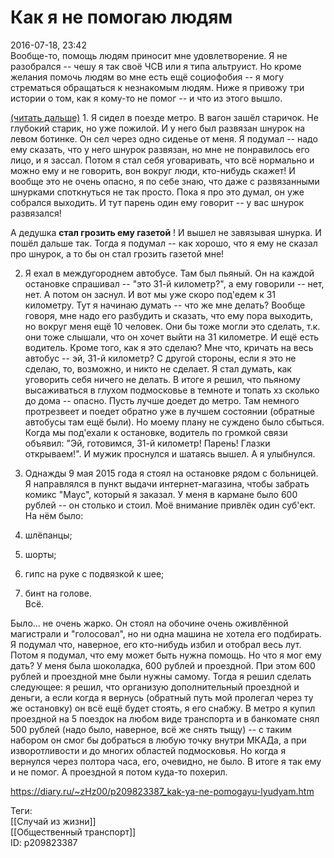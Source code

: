 Как я не помогаю людям
=======================

   
 2016-07-18, 23:42   
  Вообще-то, помощь людям приносит мне удовлетворение. Я не разобрался -- чешу я так своё ЧСВ или я типа альтруист. Но кроме желания помочь людям во мне есть ещё социофобия -- я могу стрематься обращаться к незнакомым людям. Ниже я привожу три истории о том, как я кому-то не помог -- и что из этого вышло.   
   
  [(читать дальше)](https://zHz00.diary.ru/p209823387.htm?index=1#linkmore209823387m1)    1. Я сидел в поезде метро. В вагон зашёл старичок. Не глубокий старик, но уже пожилой. И у него был развязан шнурок на левом ботинке. Он сел через одно сиденье от меня. Я подумал -- надо ему сказать, что у него шнурок развязан, но мне не понравилось его лицо, и я зассал. Потом я стал себя уговаривать, что всё нормально и можно ему и не говорить, вон вокруг люди, кто-нибудь скажет! И вообще это не очень опасно, я по себе знаю, что даже с развязанными шнурками споткнуться не так просто. Пока я про это думал, он уже собрался выходить. И тут парень один ему говорит -- у вас шнурок развязался!   
   
 А дедушка  **стал грозить ему газетой**  ! И вышел не завязывая шнурка. И пошёл дальше так. Тогда я подумал -- как хорошо, что я ему не сказал про шнурок, а то бы он стал грозить газетой мне!   
   
 2. Я ехал в междугороднем автобусе. Там был пьяный. Он на каждой остановке спрашивал -- "это 31-й километр?", а ему говорили -- нет, нет. А потом он заснул. И вот мы уже скоро под'едем к 31 километру. Тут я начинаю думать -- что же мне делать? Вообще говоря, мне надо его разбудить и сказать, что ему пора выходить, но вокруг меня ещё 10 человек. Они бы тоже могли это сделать, т.к. они тоже слышали, что он хочет выйти на 31 километре. И ещё есть водитель. Кроме того, как я это сделаю? Мне что, кричать на весь автобус -- эй, 31-й километр? С другой стороны, если я это не сделаю, то, возможно, и никто не сделает. Я стал думать, как уговорить себя ничего не делать. В итоге я решил, что пьяному высаживаться в глухом подмосковье в темноте и топать хз сколько до дома -- опасно. Пусть лучше доедет до метро. Там немного протрезвеет и поедет обратно уже в лучшем состоянии (обратные автобусы там ещё были). Но моему плану не суждено было сбыться. Когда мы под'ехали к остановке, водитель по громкой связи объявил: "Эй, готовимся, 31-й километр! Парень! Глазки открываем!". И мужик проснулся и шатаясь вышел. А я улыбнулся.   
   
 3. Однажды 9 мая 2015 года я стоял на остановке рядом с больницей. Я направлялся в пункт выдачи интернет-магазина, чтобы забрать комикс "Маус", который я заказал. У меня в кармане было 600 рублей -- он столько и стоил. Моё внимание привлёк один суб'ект. На нём было:   
 1. шлёпанцы;   
 2. шорты;   
 3. гипс на руке с подвязкой к шее;   
 4. бинт на голове.   
 Всё.   
   
 Было... не очень жарко. Он стоял на обочине очень оживлённой магистрали и "голосовал", но ни одна машина не хотела его подбирать. Я подумал что, наверное, его кто-нибудь избил и отобрал весь лут. Потом я подумал, что ему может быть нужна помощь. Но что я мог ему дать? У меня была шоколадка, 600 рублей и проездной. При этом 600 рублей и проездной мне были нужны самому. Тогда я решил сделать следующее: я решил, что организую дополнительный проездной и деньги, а если когда я вернусь (обратный путь мой пролегал через ту же остановку) он всё ещё будет стоять, я его снабжу. В метро я купил проездной на 5 поездок на любом виде транспорта и в банкомате снял 500 рублей (надо было, наверное, всё же снять тыщу) -- с таким набором он смог бы добраться в любую точку внутри МКАДа, а при изворотливости и до многих областей подмосковья. Но когда я вернулся через полтора часа, его, очевидно, не было. В итоге я так ему и не помог. А проездной я потом куда-то похерил.     
    
 <https://diary.ru/~zHz00/p209823387_kak-ya-ne-pomogayu-lyudyam.htm>   
   
 Теги:   
 [[Случай из жизни]]   
 [[Общественный транспорт]]   
 ID: p209823387